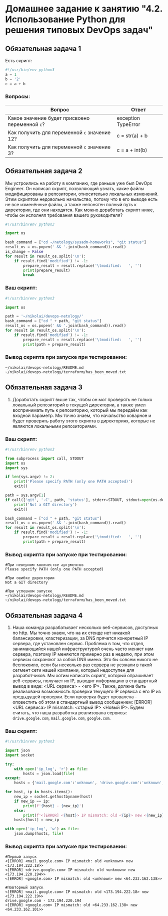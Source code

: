 # Домашнее задание к занятию "4.2. Использование Python для решения типовых DevOps задач"

## Обязательная задача 1

Есть скрипт:
```python
#!/usr/bin/env python3
a = 1
b = '2'
c = a + b
```

### Вопросы:
| Вопрос  | Ответ |
| ------------- | ------------- |
| Какое значение будет присвоено переменной `c`?  | exception TypeError  |
| Как получить для переменной `c` значение 12?  |c = str(a) + b  |
| Как получить для переменной `c` значение 3?  | c = a + int(b)  |

## Обязательная задача 2
Мы устроились на работу в компанию, где раньше уже был DevOps Engineer. Он написал скрипт, позволяющий узнать, какие файлы модифицированы в репозитории, относительно локальных изменений. Этим скриптом недовольно начальство, потому что в его выводе есть не все изменённые файлы, а также непонятен полный путь к директории, где они находятся. Как можно доработать скрипт ниже, чтобы он исполнял требования вашего руководителя?

```python
#!/usr/bin/env python3

import os

bash_command = ["cd ~/netology/sysadm-homeworks", "git status"]
result_os = os.popen(' && '.join(bash_command)).read()
is_change = False
for result in result_os.split('\n'):
    if result.find('modified') != -1:
        prepare_result = result.replace('\tmodified:   ', '')
        print(prepare_result)
        break
```

### Ваш скрипт:
```python
#!/usr/bin/env python3

import os

path = '~/nikolai/devops-netology/'
bash_command = ["cd " + path, "git status"]
result_os = os.popen(' && '.join(bash_command)).read()
for result in result_os.split('\n'):
    if result.find('modified') != -1:
        prepare_result = result.replace('\tmodified:   ', '')
        print(path + prepare_result)
```

### Вывод скрипта при запуске при тестировании:
```
~/nikolai/devops-netology/README.md
~/nikolai/devops-netology/terraform/has_been_moved.txt
```

## Обязательная задача 3
1. Доработать скрипт выше так, чтобы он мог проверять не только локальный репозиторий в текущей директории, а также умел воспринимать путь к репозиторию, который мы передаём как входной параметр. Мы точно знаем, что начальство коварное и будет проверять работу этого скрипта в директориях, которые не являются локальными репозиториями.

### Ваш скрипт:
```python
#!/usr/bin/env python3

from subprocess import call, STDOUT
import os
import sys

if len(sys.argv) != 2:
    print('Please specify PATH (only one PATH accepted)')
    exit()

path = sys.argv[1]
if call(['git', '-C', path, 'status'], stderr=STDOUT, stdout=open(os.devnull, 'w')) != 0:
    print('Not a GIT directory')
    exit()

bash_command = ["cd " + path, "git status"]
result_os = os.popen(' && '.join(bash_command)).read()
for result in result_os.split('\n'):
    if result.find('modified') != -1:
        prepare_result = result.replace('\tmodified:   ', '')
        print(path + prepare_result)
```

### Вывод скрипта при запуске при тестировании:
```
#При неверном количестве аргументов
Please specify PATH (only one PATH accepted)

#При ошибке директории
Not a GIT directory

#При успешном запуске
~/nikolai/devops-netology/README.md
~/nikolai/devops-netology/terraform/has_been_moved.txt
```

## Обязательная задача 4
1. Наша команда разрабатывает несколько веб-сервисов, доступных по http. Мы точно знаем, что на их стенде нет никакой балансировки, кластеризации, за DNS прячется конкретный IP сервера, где установлен сервис. Проблема в том, что отдел, занимающийся нашей инфраструктурой очень часто меняет нам сервера, поэтому IP меняются примерно раз в неделю, при этом сервисы сохраняют за собой DNS имена. Это бы совсем никого не беспокоило, если бы несколько раз сервера не уезжали в такой сегмент сети нашей компании, который недоступен для разработчиков. Мы хотим написать скрипт, который опрашивает веб-сервисы, получает их IP, выводит информацию в стандартный вывод в виде: <URL сервиса> - <его IP>. Также, должна быть реализована возможность проверки текущего IP сервиса c его IP из предыдущей проверки. Если проверка будет провалена - оповестить об этом в стандартный вывод сообщением: [ERROR] <URL сервиса> IP mismatch: <старый IP> <Новый IP>. Будем считать, что наша разработка реализовала сервисы: `drive.google.com`, `mail.google.com`, `google.com`.

### Ваш скрипт:
```python
#!/usr/bin/env python3

import json
import socket

try:
    with open('ip_log', 'r') as file:
        hosts = json.load(file)
except:
    hosts = {'mail.google.com':'unknown', 'drive.google.com':'unknown', 'google.com':'unknown'}

for host, ip in hosts.items():
    new_ip = socket.gethostbyname(host)
    if new_ip == ip:
        print(f'{host} - {new_ip}')
    else:
        print(f'<[ERROR] <{host}> IP mismatch: old <{ip}> new <{new_ip}>>')
    hosts[host] = new_ip

with open('ip_log', 'w') as file:
    json.dump(hosts, file)
```

### Вывод скрипта при запуске при тестировании:
```
#Первый запуск
<[ERROR] <mail.google.com> IP mismatch: old <unknown> new <173.194.222.18>>
<[ERROR] <drive.google.com> IP mismatch: old <unknown> new <173.194.220.194>>
<[ERROR] <google.com> IP mismatch: old <unknown> new <64.233.162.138>>

#Повторный запуск
<[ERROR] <mail.google.com> IP mismatch: old <173.194.222.18> new <173.194.222.19>>
drive.google.com - 173.194.220.194
<[ERROR] <google.com> IP mismatch: old <64.233.162.138> new <64.233.162.101>>
```